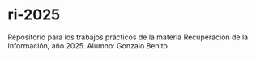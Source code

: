 # ri-2025
Repositorio para los trabajos prácticos de la materia Recuperación de la Información, año 2025. Alumno: Gonzalo Benito
